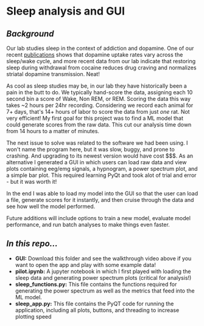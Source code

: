# Sleep analysis and GUI

## *Background*

Our lab studies sleep in the context of addiction and dopamine. One of our recent [publications](https://www.nature.com/articles/s41386-020-00879-2) shows that dopamine uptake rates vary across the sleep/wake cycle, and more recent data from our lab indicate that restoring sleep during withdrawal from cocaine reduces drug craving and normalizes striatal dopamine transmission.  Neat!

As cool as sleep studies may be, in our lab they have historically been a pain in the butt to do. We typically hand-score the data, assigning each 10 second bin a score of Wake, Non REM, or REM. Scoring the data this way takes ~2 hours per 24hr recording. Considering we record each animal for 7+ days, that's 14+ hours of labor to score the data from just *one* rat. Not very efficient! My first goal for this project was to find a ML model that could generate scores from the raw data. This cut our analysis time down from 14 hours to a matter of minutes.

The next issue to solve was related to the software we had been using. I won't name the program here, but it was slow, buggy, and prone to crashing. And upgrading to its newest version would have cost $$$. As an alternative I generated a GUI in which users can load raw data and view plots containing eeg/emg signals, a hypnogram, a power spectrum plot, and a simple bar plot. This required learning PyQt and took alot of trial and error - but it was worth it!

In the end I was able to load my model into the GUI so that the user can load a file, generate scores for it instantly, and then cruise through the data and see how well the model performed.

Future additions will include options to train a new model, evaluate model performance, and run batch analyses to make things even faster.

## *In this repo...*
* **GUI:** Download this folder and see the walkthrough video above if you want to open the app and play with some example data!
* **pilot.ipynb:** A jupyter notebook in which I first played with loading the sleep data and generating power spectrum plots (critical for analysis!)
* **sleep_functions.py:** This file contains the functions required for generating the power spectrum as well as the metrics that feed into the ML model. 
* **sleep_app.py:** This file contains the PyQT code for running the application, including all plots, buttons, and threading to increase plotting speed
